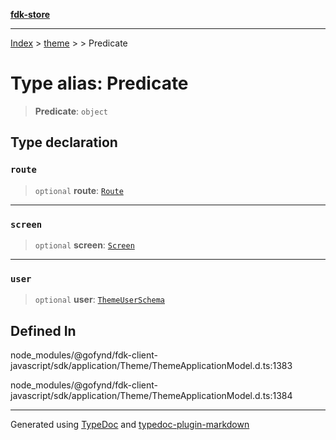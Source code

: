 [**fdk-store**](../../../README.md)
***

[Index](../../../API.md) > [theme](../../README.md) > [<internal>](../README.md) > Predicate

# Type alias: Predicate

> **Predicate**: `object`

## Type declaration

### `route`

> `optional` **route**: [`Route`](type-alias.Route.md)

***

### `screen`

> `optional` **screen**: [`Screen`](type-alias.Screen.md)

***

### `user`

> `optional` **user**: [`ThemeUserSchema`](type-alias.ThemeUserSchema.md)

## Defined In

node\_modules/@gofynd/fdk-client-javascript/sdk/application/Theme/ThemeApplicationModel.d.ts:1383

node\_modules/@gofynd/fdk-client-javascript/sdk/application/Theme/ThemeApplicationModel.d.ts:1384

***
Generated using [TypeDoc](https://typedoc.org/) and [typedoc-plugin-markdown](https://www.npmjs.com/package/typedoc-plugin-markdown)

